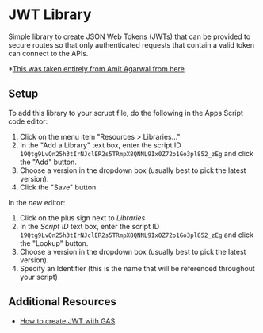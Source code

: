 # JWT Library

Simple library to create JSON Web Tokens (JWTs) that can be provided to secure routes so that only authenticated requests that contain a valid token can connect to the APIs.

\*[This was taken entirely from Amit Agarwal from here](https://www.labnol.org/code/json-web-token-201128).

## Setup

To add this library to your scrupt file, do the following in the Apps Script code editor:

1. Click on the menu item "Resources > Libraries..."
2. In the "Add a Library" text box, enter the script ID `19Qtg9LvQn25h3tIrNJclER2s5TRmpX8QNNL9Ix0Z72o1Go3pl852_zEg` and click the "Add" button.
3. Choose a version in the dropdown box (usually best to pick the latest version).
4. Click the "Save" button.

In the _new_ editor:

1. Click on the plus sign next to _Libraries_
2. In the _Script ID_ text box, enter the script ID `19Qtg9LvQn25h3tIrNJclER2s5TRmpX8QNNL9Ix0Z72o1Go3pl852_zEg` and click the "Lookup" button.
3. Choose a version in the dropdown box (usually best to pick the latest version).
4. Specify an Identifier (this is the name that will be referenced throughout your script)

## Additional Resources

- [How to create JWT with GAS](https://www.labnol.org/code/json-web-token-201128)

